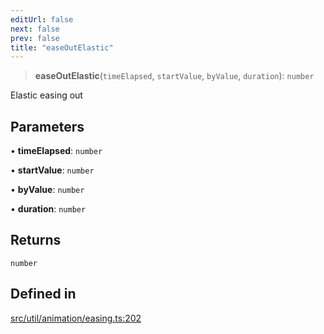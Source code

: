 ```yaml
---
editUrl: false
next: false
prev: false
title: "easeOutElastic"
---
```


> **easeOutElastic**(`timeElapsed`, `startValue`, `byValue`, `duration`): `number`

Elastic easing out

## Parameters

• **timeElapsed**: `number`

• **startValue**: `number`

• **byValue**: `number`

• **duration**: `number`

## Returns

`number`

## Defined in

[src/util/animation/easing.ts:202](https://github.com/fabricjs/fabric.js/blob/5c1240d8b4662e45868dd33f385f941de21c8e9c/src/util/animation/easing.ts#L202)
